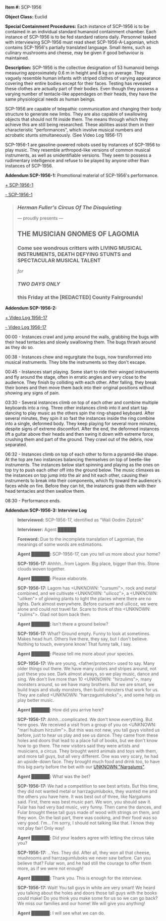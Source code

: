 **Item #:** SCP-1956

**Object Class:** Euclid

**Special Containment Procedures:** Each instance of SCP-1956 is to be contained in an individual standard humanoid containment chamber. Each instance of SCP-1956 is to be fed standard rations daily. Personnel tasked with interviewing SCP-1956 must read sheet SCP-1956-A-Lagomian, which contains SCP-1956's partially translated language. Small items, such as culinary mushrooms and cheese, may be given if good behaviour is maintained.

**Description:** SCP-1956 is the collective designation of 53 humanoid beings measuring approximately 0.6 m in height and 8 kg on average. They vaguely resemble human infants with striped clothes of varying appearance covering their entire bodies except for their faces. Testing has revealed these clothes are actually part of their bodies. Even though they possess a varying number of tentacle-like appendages on their heads, they have the same physiological needs as human beings.

SCP-1956 are capable of telepathic communication and changing their body structure to generate new limbs. They are also capable of swallowing objects that should not fit inside them. The means through which they achieve this are still being researched. These abilities assist them in their characteristic "performances", which involve musical numbers and acrobatic stunts simultaneously. (See Video Log 1956-17)

SCP-1956-1 are gasoline-powered robots used by instances of SCP-1956 to play music. They resemble arthropod-like versions of common musical instruments, as well as unidentifiable versions. They seem to possess a rudimentary intelligence and refuse to be played by anyone other than instances of SCP-1956.

**Addendum SCP-1956-1:** Promotional material of SCP-1956's performance.

[+ SCP-1956-1](javascript:;)

[\- SCP-1956-1](javascript:;)

> ### _Herman Fuller's Circus Of The Disquieting_
> 
> — proudly presents —
> 
> **THE MUSICIAN GNOMES OF LAGOMIA**
> ----------------------------------
> 
> ### Come see wondrous critters with LIVING MUSICAL INSTRUMENTS, DEATH DEFYING STUNTS and SPECTACULAR MUSICAL TALENT
> 
> _for_
> 
> ### **_TWO DAYS ONLY_**
> 
> ### this Friday at the \[REDACTED\] County Fairgrounds!

**Addendum SCP-1956-2:**

[+ Video Log 1956-17](javascript:;)

[\- Video Log 1956-17](javascript:;)

**<Commence Log>**

00:00 - Instances crawl and jump around the walls, grabbing the bugs with their head tentacles and slowly swallowing them. The bugs thrash around as they do so.

00:38 - Instances chew and regurgitate the bugs, now transformed into musical instruments. They bite the instruments so they don't escape.

00:45 - Instances start playing. Some start to ride their winged instruments and fly around the stage, often in erratic angles and very close to the audience. They finish by colliding with each other. After falling, they break their bones and then move them back into their original positions without showing any signs of pain.

03:30 - Several instances climb on top of each other and combine multiple keyboards into a ring. Three other instances climb into it and start tap dancing to play music as the others spin the ring-shaped keyboard. After several minutes, they spin it so fast the instances inside the ring combine into a single, deformed body. They keep playing for several more minutes, despite signs of extreme discomfort. After the end, the deformed instances lift a guitar above their heads and then swing it down with extreme force, crushing them and part of the ground. They crawl out of the debris, now separated.

06:32 - Instances climb on top of each other to form a pyramid-like shape. At the top are two instances balancing themselves on top of beetle-like instruments. The instances below start spinning and playing as the ones on top try to push each other off into the ground below. The music climaxes as the instances on top jump into the air and hit each other, causing their instruments to break into their components, which fly toward the audience's faces while on fire. Before they can hit, the instances grab them with their head tentacles and then swallow them.

08:30 - Performance ends.

**<End Log>**

**Addendum SCP-1956-3:** **Interview Log**

> **Interviewed:** SCP-1956-17, identified as "Wali Oodim Ziptzok"  
>   
> **Interviewer:** Agent ██████  
>   
> **Foreword:** Due to the incomplete translation of Lagomian, the meanings of some words are estimations.
> 
> **<Begin Log>**
> 
> **Agent ██████:** SCP-1956-17, can you tell us more about your home?  
>   
> **SCP-1956-17:** Ahhhh…from Lagom. Big place, bigger than this. Stone clouds woven together.  
>   
> **Agent ██████:** Please elaborate.  
>   
> **SCP-1956-17:** Lagom has <UNKNOWN: "cursumi">, rock and metal combined, and we cultivate <UNKNOWN: "uilicoz">, a <UNKNOWN: "uiliken"> of glowing plants to light the places where there are no lights. Dark almost everywhere. Before cursumi and uilicoz, we were alone and could not travel far. Scare to think of this <UNKNOWN: "zulims">. Glad not born back then.  
>   
> **Agent ██████:** Isn't there a ground below?
> 
> **SCP-1956-17:** What? Ground empty. Funny to look at sometimes. Makes head hurt. Others live there, they say, but I don't believe. Nothing to touch, everyone know! That funny talk, I say.
> 
> **Agent ██████:** Please tell me more about your species.
> 
> **SCP-1956-17:** We are young, <father/protector> used to say. Many older things out there. We have many colors and stripes around, not just these you see. Dark almost always, so we play music, dance and sing. We don't live more than 10 <UNKNOWN: "hirzulims">, many monsters around, so we have many brothers. But we are smart, we build traps and study monsters, then build monsters that work for us. They are called <UNKNOWN: "harrzagumluboks">, and some help us play better music.
> 
> **Agent ██████:** How did you arrive here?
> 
> **SCP-1956-17:** Ahhh…complicated. We don't know everything. But here goes. We received a visit from a group of you on <UNKNOWN: "marl hubum hirzulim">. But this was not new, you tall guys visited us before, just to hear us play and see us dance. They came from these holes and doors that lead to a place full of books, but we don't know how to go there. The new visitors said they were artists and musicians, a circus. They brought weird animals and toys with them, and more tall guys, but all very different. One was very scary, he had an upside-down face. They brought much food and drink too, to have this big party before the bet with our <UNKNOWN:"Nargalums">.
> 
> **Agent ██████:** What was the bet?
> 
> **SCP-1956-17:** We had a competition to see best artists. But this time, they did not wanted metal or harrzagumluboks, they wanted me and the others you have here. It was best out of three, like Nargalums said. First, there was best music part. We won, you should saw it. Fular has had very bad music, very funny. Then came the dances, and Fular brought these tall guys made of wood with strings on them, and they won. On the last part, there was cooking, and their food was so very good. I'm… I'm sorry, I should not talking like that. I know they not play fair! Only way!
> 
> **Agent ██████:** Did your leaders agree with letting the circus take you?
> 
> **SCP-1956-17:** …Yes. They did. After all, they won all that cheese, mushrooms and harrzagumluboks we never saw before. Can you believe that? Fular won, and he had still the courage to offer them more, as if we were not enough!
> 
> **Agent ██████:** Thank you. This is enough for the interview.
> 
> **SCP-1956-17:** Wait! You tall guys in white are very smart! We heard you talking about the holes and doors those tall guys with the books could make! Do you think you make some for us so we can go back? We miss our families and our home! We will give you anything!
> 
> **Agent ██████:** I will see what we can do.
> 
> **<End Log>**